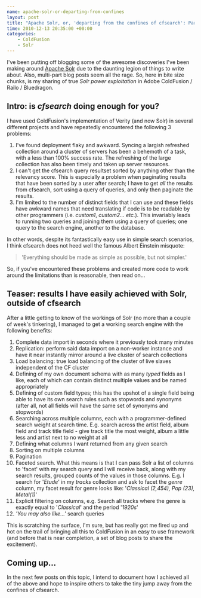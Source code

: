 ```yaml
--- 
name: apache-solr-or-departing-from-confines
layout: post
title: "Apache Solr, or, 'departing from the confines of cfsearch': Part I"
time: 2010-12-13 20:35:00 +00:00
categories:
    - ColdFusion
    - Solr
---
```

I've been putting off blogging some of the awesome discoveries I've been making around <a href="http://lucene.apache.org/solr/">Apache Solr</a> due to the daunting legion of things to write about. Also, multi-part blog posts seem all the rage. So, here in bite size chunks, is my sharing of true *Solr power exploitation* in Adobe ColdFusion / Railo / Bluedragon.<!--more-->

Intro: is *cfsearch* doing enough for you?
------------------------------------------

I have used ColdFusion's implementation of Verity (and now Solr) in several different projects and have repeatedly encountered the following 3 problems:

1. I've found deployment flaky and awkward. Syncing a largish refreshed collection around a cluster of servers has been a behemoth of a task, with a less than 100% success rate. The refreshing of the large collection has also been timely and taken up server resources.
2. I can't get the cfsearch query resultset sorted by anything other than the relevancy score. This is especially a problem when paginating results that have been sorted by a user after search; I have to get *all* the results from cfsearch, sort using a query of queries, and only then paginate the results.
3. I'm limited to the number of distinct fields that I can use and these fields have awkward names that need translating if code is to be readable by other programmers (i.e. *custom1*, *custom2... etc.*). This invariably leads to running two queries and joining them using a query of queries; one query to the search engine, another to the database.

In other words, despite its fantastically easy use in simple search scenarios, I think cfsearch does not heed well the famous Albert Einstein misquote:

>'Everything should be made as simple as possible, but not simpler.'

So, if you've encountered these problems and created more code to work around the limitations than is reasonable, then read on...

Teaser: results I have easily achieved with Solr, outside of cfsearch
---------------------------------------------------------------------

After a little getting to know of the workings of Solr (no more than a couple of week's tinkering), I managed to get a working search engine with the following benefits:

1. Complete data import in seconds where it previously took many minutes
2. Replication: perform said data import on a non-worker instance and have it near instantly mirror around a live cluster of search collections
3. Load balancing: true load balancing of the cluster of live slaves independent of the CF cluster
4. Defining of my own document schema with as many *typed* fields as I like, each of which can contain distinct multiple values and be named appropriately
5. Defining of custom field types; this has the upshot of a single field being able to have its own search rules such as stopwords and synonyms (after all, not all fields will have the same set of synonyms and stopwords)
6. Searching across multiple columns, each with a programmer-defined search weight at search time. E.g. search across the artist field, album field and track title field - give track title the most weight, album a little less and artist next to no weight at all
7. Defining what columns I want returned from any given search
8. Sorting on multiple columns
9. Pagination
10. Faceted search. What this means is that I can pass Solr a list of columns to 'facet' with my search query and I will receive back, along with my search results, grouped counts of the values in those columns. E.g. I search for '*Etude*' in my *tracks* collection and ask to facet the *genre* column, my facet result for genre looks like: '*Classical (2,454), Pop (23), Metal(1)*'
11. Explicit filtering on columns, e.g. Search all tracks where the genre is exactly equal to '*Classical*' and the period '*1920s*'
12. *'You may also like...'* search queries

This is scratching the surface, I'm sure, but has really got me fired up and hot on the trail of bringing all this to ColdFusion in an easy to use framework (and before that is near completion, a set of blog posts to share the excitement).

Coming up...
------------
In the next few posts on this topic, I intend to document how I achieved all of the above and hope to inspire others to take the tiny jump away from the confines of cfsearch.
